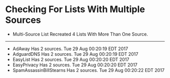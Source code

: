 # Checking For Lists With Multiple Sources

* Multi-Source List Recreated
4 Lists With More Than One Source.
_________________________________________
* AdAway Has 2 sources. Tue 29 Aug 00:20:19 EDT 2017
* AdguardDNS Has 2 sources. Tue 29 Aug 00:20:19 EDT 2017
* EasyList Has 2 sources. Tue 29 Aug 00:20:20 EDT 2017
* EasyPrivacy Has 2 sources. Tue 29 Aug 00:20:20 EDT 2017
* SpamAssassinBillStearns Has 2 sources. Tue 29 Aug 00:20:22 EDT 2017
